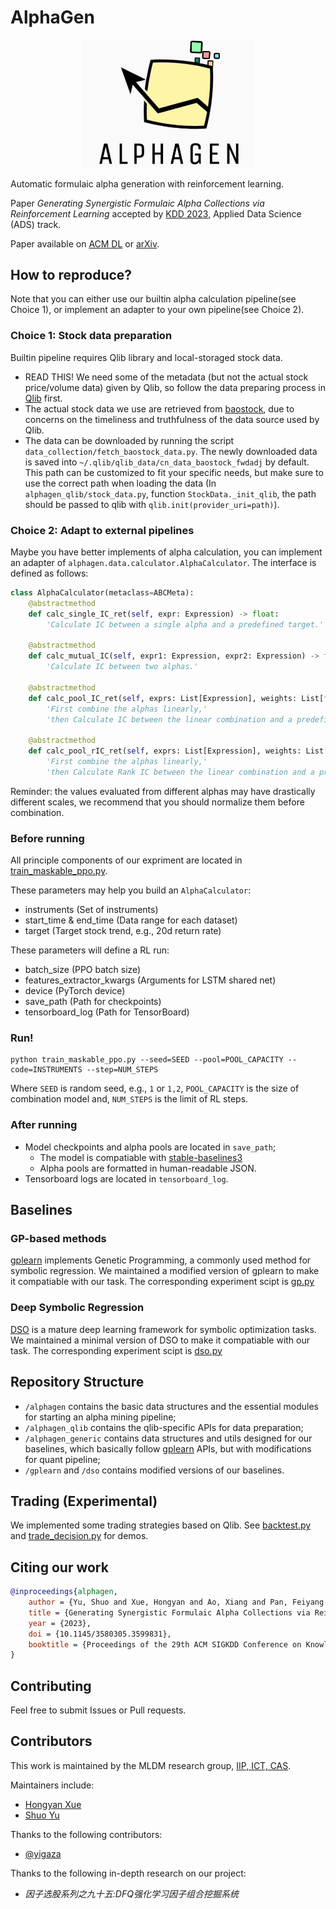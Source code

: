 # AlphaGen

<p align="center">
    <img src="images/logo.jpg" width=275 />
</p>

Automatic formulaic alpha generation with reinforcement learning.

Paper *Generating Synergistic Formulaic Alpha Collections via Reinforcement Learning* accepted by [KDD 2023](https://kdd.org/kdd2023/), Applied Data Science (ADS) track.

Paper available on [ACM DL](https://dl.acm.org/doi/10.1145/3580305.3599831) or [arXiv](https://arxiv.org/abs/2306.12964).

## How to reproduce?

Note that you can either use our builtin alpha calculation pipeline(see Choice 1), or implement an adapter to your own pipeline(see Choice 2).

### Choice 1: Stock data preparation

Builtin pipeline requires Qlib library and local-storaged stock data.

- READ THIS! We need some of the metadata (but not the actual stock price/volume data) given by Qlib, so follow the data preparing process in [Qlib](https://github.com/microsoft/qlib#data-preparation) first.
- The actual stock data we use are retrieved from [baostock](http://baostock.com/baostock/index.php/%E9%A6%96%E9%A1%B5), due to concerns on the timeliness and truthfulness of the data source used by Qlib.
- The data can be downloaded by running the script `data_collection/fetch_baostock_data.py`. The newly downloaded data is saved into `~/.qlib/qlib_data/cn_data_baostock_fwdadj` by default. This path can be customized to fit your specific needs, but make sure to use the correct path when loading the data (In `alphagen_qlib/stock_data.py`, function `StockData._init_qlib`, the path should be passed to qlib with `qlib.init(provider_uri=path)`).

### Choice 2: Adapt to external pipelines

Maybe you have better implements of alpha calculation, you can implement an adapter of `alphagen.data.calculator.AlphaCalculator`. The interface is defined as follows:

```python
class AlphaCalculator(metaclass=ABCMeta):
    @abstractmethod
    def calc_single_IC_ret(self, expr: Expression) -> float:
        'Calculate IC between a single alpha and a predefined target.'

    @abstractmethod
    def calc_mutual_IC(self, expr1: Expression, expr2: Expression) -> float:
        'Calculate IC between two alphas.'

    @abstractmethod
    def calc_pool_IC_ret(self, exprs: List[Expression], weights: List[float]) -> float:
        'First combine the alphas linearly,'
        'then Calculate IC between the linear combination and a predefined target.'

    @abstractmethod
    def calc_pool_rIC_ret(self, exprs: List[Expression], weights: List[float]) -> float:
        'First combine the alphas linearly,'
        'then Calculate Rank IC between the linear combination and a predefined target.'
```

Reminder: the values evaluated from different alphas may have drastically different scales, we recommend that you should normalize them before combination.

### Before running

All principle components of our expriment are located in [train_maskable_ppo.py](train_maskable_ppo.py).

These parameters may help you build an `AlphaCalculator`:

- instruments (Set of instruments)
- start_time & end_time (Data range for each dataset)
- target (Target stock trend, e.g., 20d return rate)

These parameters will define a RL run:

- batch_size (PPO batch size)
- features_extractor_kwargs (Arguments for LSTM shared net)
- device (PyTorch device)
- save_path (Path for checkpoints)
- tensorboard_log (Path for TensorBoard)

### Run!

```shell
python train_maskable_ppo.py --seed=SEED --pool=POOL_CAPACITY --code=INSTRUMENTS --step=NUM_STEPS
```

Where `SEED` is random seed, e.g., `1` or `1,2`, `POOL_CAPACITY` is the size of combination model and, `NUM_STEPS` is the limit of RL steps.

### After running

- Model checkpoints and alpha pools are located in `save_path`;
    - The model is compatiable with [stable-baselines3](https://github.com/DLR-RM/stable-baselines3)
    - Alpha pools are formatted in human-readable JSON.
- Tensorboard logs are located in `tensorboard_log`.

## Baselines

### GP-based methods

[gplearn](https://github.com/trevorstephens/gplearn) implements Genetic Programming, a commonly used method for symbolic regression. We maintained a modified version of gplearn to make it compatiable with our task. The corresponding experiment scipt is [gp.py](gp.py)

### Deep Symbolic Regression

[DSO](https://github.com/brendenpetersen/deep-symbolic-optimization) is a mature deep learning framework for symbolic optimization tasks. We maintained a minimal version of DSO to make it compatiable with our task. The corresponding experiment scipt is [dso.py](dso.py)

## Repository Structure

- `/alphagen` contains the basic data structures and the essential modules for starting an alpha mining pipeline;
- `/alphagen_qlib` contains the qlib-specific APIs for data preparation;
- `/alphagen_generic` contains data structures and utils designed for our baselines, which basically follow [gplearn](https://github.com/trevorstephens/gplearn) APIs, but with modifications for quant pipeline;
- `/gplearn` and `/dso` contains modified versions of our baselines.

## Trading (Experimental)

We implemented some trading strategies based on Qlib. See [backtest.py](backtest.py) and [trade_decision.py](trade_decision.py) for demos.

## Citing our work

```bibtex
@inproceedings{alphagen,
    author = {Yu, Shuo and Xue, Hongyan and Ao, Xiang and Pan, Feiyang and He, Jia and Tu, Dandan and He, Qing},
    title = {Generating Synergistic Formulaic Alpha Collections via Reinforcement Learning},
    year = {2023},
    doi = {10.1145/3580305.3599831},
    booktitle = {Proceedings of the 29th ACM SIGKDD Conference on Knowledge Discovery and Data Mining},
}
```

## Contributing

Feel free to submit Issues or Pull requests.

## Contributors

This work is maintained by the MLDM research group, [IIP, ICT, CAS](http://iip.ict.ac.cn/).

Maintainers include:

- [Hongyan Xue](https://github.com/xuehongyanL)
- [Shuo Yu](https://github.com/Chlorie)

Thanks to the following contributors:

- [@yigaza](https://github.com/yigaza)

Thanks to the following in-depth research on our project:

- *因子选股系列之九十五:DFQ强化学习因子组合挖掘系统*
